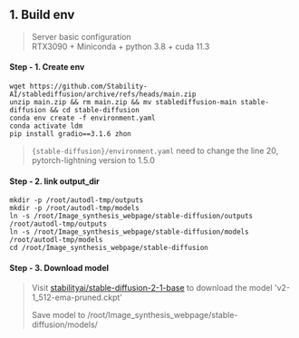 ## 1. Build env
> Server basic configuration \
> RTX3090 + Miniconda + python 3.8 + cuda 11.3

#### Step - 1. Create env
```shell
wget https://github.com/Stability-AI/stablediffusion/archive/refs/heads/main.zip
unzip main.zip && rm main.zip && mv stablediffusion-main stable-diffusion && cd stable-diffusion
conda env create -f environment.yaml
conda activate ldm
pip install gradio==3.1.6 zhon
```


> `{stable-diffusion}/environment.yaml` need to change the line 20, pytorch-lightning version to 1.5.0

#### Step - 2. link output_dir
```shell
mkdir -p /root/autodl-tmp/outputs
mkdir -p /root/autodl-tmp/models
ln -s /root/Image_synthesis_webpage/stable-diffusion/outputs /root/autodl-tmp/outputs
ln -s /root/Image_synthesis_webpage/stable-diffusion/models /root/autodl-tmp/models
cd /root/Image_synthesis_webpage/stable-diffusion
```

#### Step - 3. Download model

> Visit [stabilityai/stable-diffusion-2-1-base](https://huggingface.co/stabilityai/stable-diffusion-2-1-base) to download the model 'v2-1_512-ema-pruned.ckpt'
> 
> Save model to /root/Image_synthesis_webpage/stable-diffusion/models/


